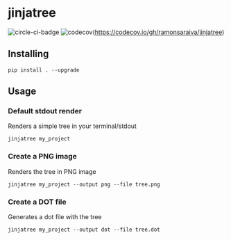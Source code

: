 # jinjatree

![circle-ci-badge](https://circleci.com/gh/ramonsaraiva/jinjatree.svg?style=shield&circle-token=)
![codecov](https://codecov.io/gh/ramonsaraiva/jinjatree/branch/master/graph/badge.svg)(https://codecov.io/gh/ramonsaraiva/jinjatree)

## Installing

`pip install . --upgrade`

## Usage

### Default stdout render
Renders a simple tree in your terminal/stdout
```
jinjatree my_project
```

### Create a PNG image
Renders the tree in PNG image
```
jinjatree my_project --output png --file tree.png
```

### Create a DOT file
Generates a dot file with the tree
```
jinjatree my_project --output dot --file tree.dot
```

